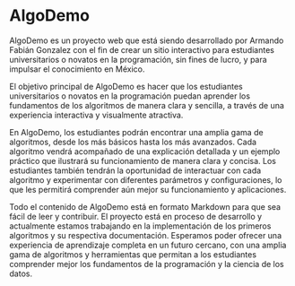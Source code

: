 # AlgoDemo

AlgoDemo es un proyecto web que está siendo desarrollado por Armando Fabián Gonzalez con el fin de crear un sitio interactivo para estudiantes universitarios o novatos en la programación, sin fines de lucro, y para impulsar el conocimiento en México.

El objetivo principal de AlgoDemo es hacer que los estudiantes universitarios o novatos en la programación puedan aprender los fundamentos de los algoritmos de manera clara y sencilla, a través de una experiencia interactiva y visualmente atractiva.

En AlgoDemo, los estudiantes podrán encontrar una amplia gama de algoritmos, desde los más básicos hasta los más avanzados. Cada algoritmo vendrá acompañado de una explicación detallada y un ejemplo práctico que ilustrará su funcionamiento de manera clara y concisa. Los estudiantes también tendrán la oportunidad de interactuar con cada algoritmo y experimentar con diferentes parámetros y configuraciones, lo que les permitirá comprender aún mejor su funcionamiento y aplicaciones.

Todo el contenido de AlgoDemo está en formato Markdown para que sea fácil de leer y contribuir. El proyecto está en proceso de desarrollo y actualmente estamos trabajando en la implementación de los primeros algoritmos y su respectiva documentación. Esperamos poder ofrecer una experiencia de aprendizaje completa en un futuro cercano, con una amplia gama de algoritmos y herramientas que permitan a los estudiantes comprender mejor los fundamentos de la programación y la ciencia de los datos.
